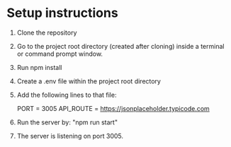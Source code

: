 # Setup instructions

1. Clone the repository
2. Go to the project root directory (created after cloning) inside a terminal or command prompt window.
3. Run npm install
4. Create a .env file within the project root directory
5. Add the following lines to that file:

    PORT = 3005
    API_ROUTE = https://jsonplaceholder.typicode.com
6. Run the server by: "npm run start"
7. The server is listening on port 3005.
